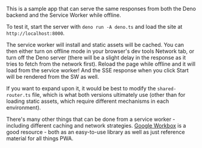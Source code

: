 This is a sample app that can serve the same responses from both the Deno backend and the Service Worker while offline. 

To test it, start the server with `deno run -A deno.ts` and load the site at `http://localhost:8000`.

The service worker will install and static assets will be cached. You can then either turn on offline mode in your browser's dev tools Network tab, or turn off the Deno server (there will be a slight delay in the response as it tries to fetch from the network first). Reload the page while offline and it will load from the service worker! And the SSE response when you click Start will be rendered from the SW as well.

If you want to expand upon it, it would be best to modify the `shared-router.ts` file, which is what both versions ultimately use (other than for loading static assets, which require different mechanisms in each environment).

There's many other things that can be done from a service worker - including different caching and network strategies. [Google Workbox](https://developer.chrome.com/docs/workbox) is a good resource - both as an easy-to-use library as well as just reference material for all things PWA.